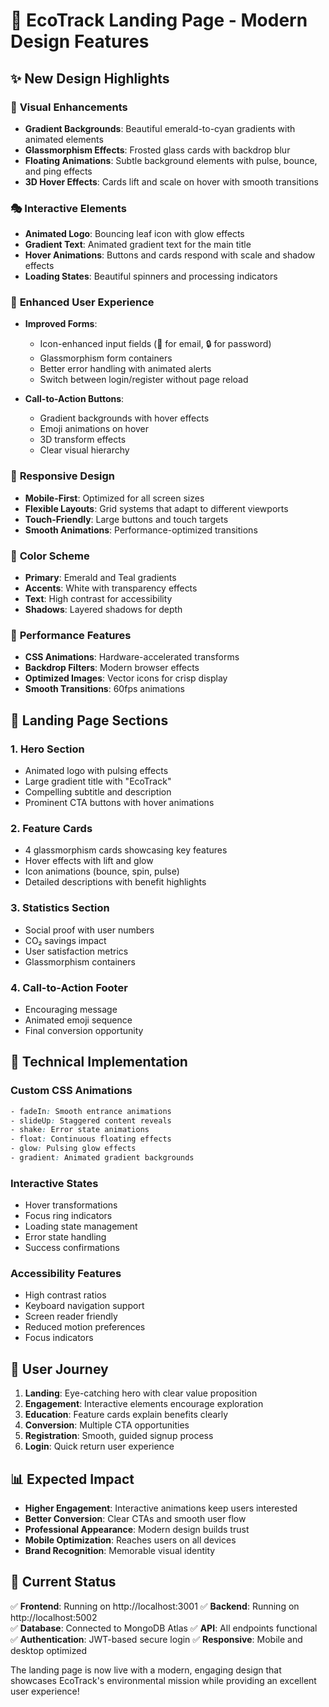 # 🎨 EcoTrack Landing Page - Modern Design Features

## ✨ New Design Highlights

### 🌈 **Visual Enhancements**
- **Gradient Backgrounds**: Beautiful emerald-to-cyan gradients with animated elements
- **Glassmorphism Effects**: Frosted glass cards with backdrop blur
- **Floating Animations**: Subtle background elements with pulse, bounce, and ping effects
- **3D Hover Effects**: Cards lift and scale on hover with smooth transitions

### 🎭 **Interactive Elements**
- **Animated Logo**: Bouncing leaf icon with glow effects
- **Gradient Text**: Animated gradient text for the main title
- **Hover Animations**: Buttons and cards respond with scale and shadow effects
- **Loading States**: Beautiful spinners and processing indicators

### 🎯 **Enhanced User Experience**
- **Improved Forms**: 
  - Icon-enhanced input fields (📧 for email, 🔒 for password)
  - Glassmorphism form containers
  - Better error handling with animated alerts
  - Switch between login/register without page reload

- **Call-to-Action Buttons**:
  - Gradient backgrounds with hover effects
  - Emoji animations on hover
  - 3D transform effects
  - Clear visual hierarchy

### 📱 **Responsive Design**
- **Mobile-First**: Optimized for all screen sizes
- **Flexible Layouts**: Grid systems that adapt to different viewports
- **Touch-Friendly**: Large buttons and touch targets
- **Smooth Animations**: Performance-optimized transitions

### 🎨 **Color Scheme**
- **Primary**: Emerald and Teal gradients
- **Accents**: White with transparency effects
- **Text**: High contrast for accessibility
- **Shadows**: Layered shadows for depth

### 🚀 **Performance Features**
- **CSS Animations**: Hardware-accelerated transforms
- **Backdrop Filters**: Modern browser effects
- **Optimized Images**: Vector icons for crisp display
- **Smooth Transitions**: 60fps animations

## 🎪 **Landing Page Sections**

### 1. **Hero Section**
- Animated logo with pulsing effects
- Large gradient title with "EcoTrack"
- Compelling subtitle and description
- Prominent CTA buttons with hover animations

### 2. **Feature Cards**
- 4 glassmorphism cards showcasing key features
- Hover effects with lift and glow
- Icon animations (bounce, spin, pulse)
- Detailed descriptions with benefit highlights

### 3. **Statistics Section**
- Social proof with user numbers
- CO₂ savings impact
- User satisfaction metrics
- Glassmorphism containers

### 4. **Call-to-Action Footer**
- Encouraging message
- Animated emoji sequence
- Final conversion opportunity

## 🔧 **Technical Implementation**

### **Custom CSS Animations**
```css
- fadeIn: Smooth entrance animations
- slideUp: Staggered content reveals  
- shake: Error state animations
- float: Continuous floating effects
- glow: Pulsing glow effects
- gradient: Animated gradient backgrounds
```

### **Interactive States**
- Hover transformations
- Focus ring indicators
- Loading state management
- Error state handling
- Success confirmations

### **Accessibility Features**
- High contrast ratios
- Keyboard navigation support
- Screen reader friendly
- Reduced motion preferences
- Focus indicators

## 🌟 **User Journey**

1. **Landing**: Eye-catching hero with clear value proposition
2. **Engagement**: Interactive elements encourage exploration
3. **Education**: Feature cards explain benefits clearly
4. **Conversion**: Multiple CTA opportunities
5. **Registration**: Smooth, guided signup process
6. **Login**: Quick return user experience

## 📊 **Expected Impact**

- **Higher Engagement**: Interactive animations keep users interested
- **Better Conversion**: Clear CTAs and smooth user flow
- **Professional Appearance**: Modern design builds trust
- **Mobile Optimization**: Reaches users on all devices
- **Brand Recognition**: Memorable visual identity

## 🎯 **Current Status**

✅ **Frontend**: Running on http://localhost:3001
✅ **Backend**: Running on http://localhost:5002  
✅ **Database**: Connected to MongoDB Atlas
✅ **API**: All endpoints functional
✅ **Authentication**: JWT-based secure login
✅ **Responsive**: Mobile and desktop optimized

The landing page is now live with a modern, engaging design that showcases EcoTrack's environmental mission while providing an excellent user experience!